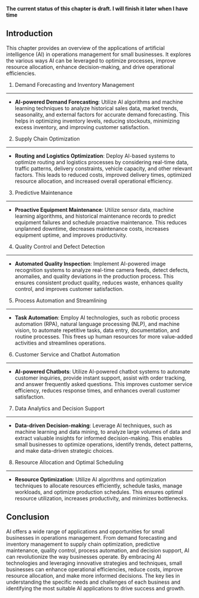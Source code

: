 **The current status of this chapter is draft. I will finish it later when I have time**

Introduction
------------

This chapter provides an overview of the applications of artificial intelligence (AI) in operations management for small businesses. It explores the various ways AI can be leveraged to optimize processes, improve resource allocation, enhance decision-making, and drive operational efficiencies.

1. Demand Forecasting and Inventory Management
----------------------------------------------

* **AI-powered Demand Forecasting**: Utilize AI algorithms and machine learning techniques to analyze historical sales data, market trends, seasonality, and external factors for accurate demand forecasting. This helps in optimizing inventory levels, reducing stockouts, minimizing excess inventory, and improving customer satisfaction.

2. Supply Chain Optimization
----------------------------

* **Routing and Logistics Optimization**: Deploy AI-based systems to optimize routing and logistics processes by considering real-time data, traffic patterns, delivery constraints, vehicle capacity, and other relevant factors. This leads to reduced costs, improved delivery times, optimized resource allocation, and increased overall operational efficiency.

3. Predictive Maintenance
-------------------------

* **Proactive Equipment Maintenance**: Utilize sensor data, machine learning algorithms, and historical maintenance records to predict equipment failures and schedule proactive maintenance. This reduces unplanned downtime, decreases maintenance costs, increases equipment uptime, and improves productivity.

4. Quality Control and Defect Detection
---------------------------------------

* **Automated Quality Inspection**: Implement AI-powered image recognition systems to analyze real-time camera feeds, detect defects, anomalies, and quality deviations in the production process. This ensures consistent product quality, reduces waste, enhances quality control, and improves customer satisfaction.

5. Process Automation and Streamlining
--------------------------------------

* **Task Automation**: Employ AI technologies, such as robotic process automation (RPA), natural language processing (NLP), and machine vision, to automate repetitive tasks, data entry, documentation, and routine processes. This frees up human resources for more value-added activities and streamlines operations.

6. Customer Service and Chatbot Automation
------------------------------------------

* **AI-powered Chatbots**: Utilize AI-powered chatbot systems to automate customer inquiries, provide instant support, assist with order tracking, and answer frequently asked questions. This improves customer service efficiency, reduces response times, and enhances overall customer satisfaction.

7. Data Analytics and Decision Support
--------------------------------------

* **Data-driven Decision-making**: Leverage AI techniques, such as machine learning and data mining, to analyze large volumes of data and extract valuable insights for informed decision-making. This enables small businesses to optimize operations, identify trends, detect patterns, and make data-driven strategic choices.

8. Resource Allocation and Optimal Scheduling
---------------------------------------------

* **Resource Optimization**: Utilize AI algorithms and optimization techniques to allocate resources efficiently, schedule tasks, manage workloads, and optimize production schedules. This ensures optimal resource utilization, increases productivity, and minimizes bottlenecks.

Conclusion
----------

AI offers a wide range of applications and opportunities for small businesses in operations management. From demand forecasting and inventory management to supply chain optimization, predictive maintenance, quality control, process automation, and decision support, AI can revolutionize the way businesses operate. By embracing AI technologies and leveraging innovative strategies and techniques, small businesses can enhance operational efficiencies, reduce costs, improve resource allocation, and make more informed decisions. The key lies in understanding the specific needs and challenges of each business and identifying the most suitable AI applications to drive success and growth.
